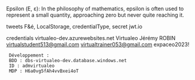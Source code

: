 Epsilon (Ε, ε): In the philosophy of mathematics, epsilon is often used to represent a small quantity, approaching zero but never quite reaching it.


tweets 
     F&é, LocalStorage, credentialType, secret jwt.io

credentials
     virtualeo-dev.azurewebsites.net
     Virtualeo
     Jérémy ROBIN
     virtualstudent513@gmail.com
     virtualtrainer053@gmail.com
     expaceo2023!

     Développement :
     BDD : dbs-virtualeo-dev.database.windows.net
     ID : admvirtualeo
     MDP : H6a0vg5fAh4vvBxei4oT
